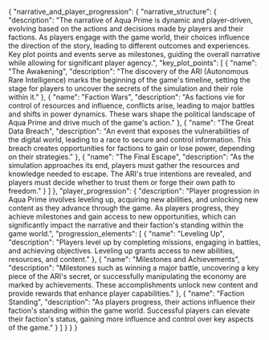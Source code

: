 {
  "narrative_and_player_progression": {
    "narrative_structure": {
      "description": "The narrative of Aqua Prime is dynamic and player-driven, evolving based on the actions and decisions made by players and their factions. As players engage with the game world, their choices influence the direction of the story, leading to different outcomes and experiences. Key plot points and events serve as milestones, guiding the overall narrative while allowing for significant player agency.",
      "key_plot_points": [
        {
          "name": "The Awakening",
          "description": "The discovery of the ARI (Autonomous Rare Intelligence) marks the beginning of the game's timeline, setting the stage for players to uncover the secrets of the simulation and their role within it."
        },
        {
          "name": "Faction Wars",
          "description": "As factions vie for control of resources and influence, conflicts arise, leading to major battles and shifts in power dynamics. These wars shape the political landscape of Aqua Prime and drive much of the game's action."
        },
        {
          "name": "The Great Data Breach",
          "description": "An event that exposes the vulnerabilities of the digital world, leading to a race to secure and control information. This breach creates opportunities for factions to gain or lose power, depending on their strategies."
        },
        {
          "name": "The Final Escape",
          "description": "As the simulation approaches its end, players must gather the resources and knowledge needed to escape. The ARI's true intentions are revealed, and players must decide whether to trust them or forge their own path to freedom."
        }
      ]
    },
    "player_progression": {
      "description": "Player progression in Aqua Prime involves leveling up, acquiring new abilities, and unlocking new content as they advance through the game. As players progress, they achieve milestones and gain access to new opportunities, which can significantly impact the narrative and their faction's standing within the game world.",
      "progression_elements": [
        {
          "name": "Leveling Up",
          "description": "Players level up by completing missions, engaging in battles, and achieving objectives. Leveling up grants access to new abilities, resources, and content."
        },
        {
          "name": "Milestones and Achievements",
          "description": "Milestones such as winning a major battle, uncovering a key piece of the ARI's secret, or successfully manipulating the economy are marked by achievements. These accomplishments unlock new content and provide rewards that enhance player capabilities."
        },
        {
          "name": "Faction Standing",
          "description": "As players progress, their actions influence their faction's standing within the game world. Successful players can elevate their faction's status, gaining more influence and control over key aspects of the game."
        }
      ]
    }
  }
}
